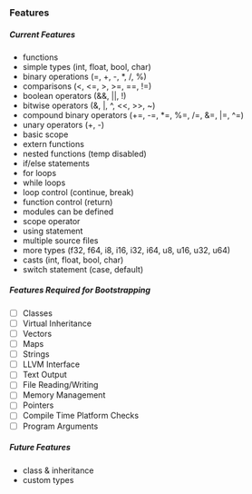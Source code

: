### Features

##### Current Features
- functions
- simple types (int, float, bool, char)
- binary operations (=, +, -, *, /, %)
- comparisons (<, <=, >, >=, ==, !=)
- boolean operators (&&, ||, !)
- bitwise operators (&, |, ^, <<, >>, ~)
- compound binary operators (+=, -=, *=, %=, /=, &=, |=, ^=)
- unary operators (+, -)
- basic scope
- extern functions
- nested functions (temp disabled)
- if/else statements
- for loops
- while loops
- loop control (continue, break)
- function control (return)
- modules can be defined
- scope operator
- using statement
- multiple source files
- more types (f32, f64, i8, i16, i32, i64, u8, u16, u32, u64)
- casts (int, float, bool, char)
- switch statement (case, default)

##### Features Required for Bootstrapping
- [ ] Classes
- [ ] Virtual Inheritance
- [ ] Vectors
- [ ] Maps
- [ ] Strings
- [ ] LLVM Interface
- [ ] Text Output
- [ ] File Reading/Writing
- [ ] Memory Management
- [ ] Pointers
- [ ] Compile Time Platform Checks
- [ ] Program Arguments

##### Future Features
- class & inheritance
- custom types

